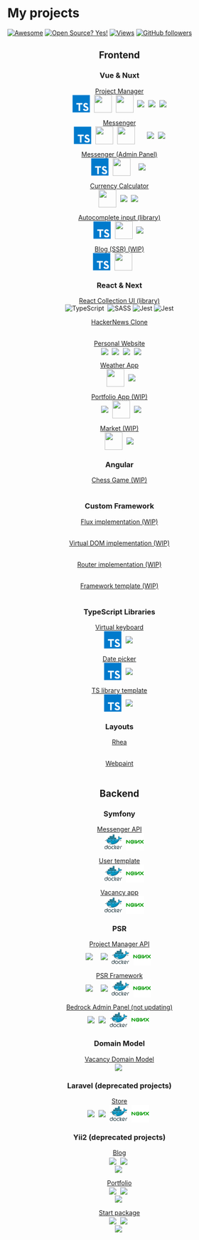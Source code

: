 <h1>My projects</h1>

[![Awesome](https://awesome.re/badge.svg)](https://awesome.re)
[![Open Source? Yes!](https://badgen.net/badge/Open%20Source%20%3F/Yes%21/blue?icon=github)](https://github.com/Naereen/badges/)
[![Views](https://views.whatilearened.today/views/github/Arslanoov/arslanoov.svg)](https://views.whatilearened.today/views/github/Arslanoov/arslanoov.svg)
[![GitHub followers](https://img.shields.io/github/followers/Arslanoov.svg?style=social&label=Follow&maxAge=2592000)](https://github.com/Arslanoov?tab=followers)

<h2 align="center">Frontend</h2>

<h3 align="center"><b>Vue & Nuxt</b></h3>
<p align="center">
    <a href="https://github.com/Arslanoov/project-manager-spa">Project Manager</a> <br> 
    <img align="center" style="margin-right: 5px" src="https://raw.githubusercontent.com/devicons/devicon/master/icons/typescript/typescript-original.svg" alt="" width="40" height="40"/>
    <img align="center" style="margin-right: 5px" src="https://upload.wikimedia.org/wikipedia/commons/9/95/Vue.js_Logo_2.svg" alt="" width="40" height="40"/>
    <img align="center" style="margin-right: 5px" src="https://cdn.worldvectorlogo.com/logos/vuetify.svg" alt="" width="40" height="40"/>
    <img align="center" style="margin-right: 5px" width="40" src="https://upload.wikimedia.org/wikipedia/commons/thumb/9/96/Sass_Logo_Color.svg/1280px-Sass_Logo_Color.svg.png" />
    <img align="center" style="margin-right: 5px" width="40" src="https://seeklogo.com/images/J/jest-logo-F9901EBBF7-seeklogo.com.png" />
    <img align="center" width="40" src="https://avatars.githubusercontent.com/u/8908513?s=280&v=4" />
</p>
<p align="center">
    <a href="https://github.com/Arslanoov/messenger-pwa">Messenger</a> <br>
    <img align="center" style="margin-right: 5px" src="https://raw.githubusercontent.com/devicons/devicon/master/icons/typescript/typescript-original.svg" alt="" width="40" height="40"/>
    <img align="center" style="margin-right: 5px" src="https://upload.wikimedia.org/wikipedia/commons/9/95/Vue.js_Logo_2.svg" alt="" width="40" height="40"/>
    <img align="center" style="margin-right: 5px" src="https://avatars.githubusercontent.com/u/77578415?v=4" alt="" width="40" height="40"/>
    <img align="center" style="margin-right: 5px" src="https://upload.wikimedia.org/wikipedia/commons/thumb/d/d8/Stylus-logo.svg/1200px-Stylus-logo.svg.png" alt="" width="40" />
    <img align="center" style="margin-right: 5px" src="https://user-images.githubusercontent.com/3104648/28351989-7f68389e-6c4b-11e7-9bf2-e9fcd4977e7a.png" alt="" width="40" />
    <img align="center" style="margin-right: 5px" width="40" src="https://seeklogo.com/images/J/jest-logo-F9901EBBF7-seeklogo.com.png" />
    <img align="center" width="40" src="https://avatars.githubusercontent.com/u/8908513?s=280&v=4" />
</p>
<p align="center">
    <a href="https://github.com/Arslanoov/messenger-admin">Messenger (Admin Panel)</a> <br>
    <img align="center" style="margin-right: 5px" src="https://raw.githubusercontent.com/devicons/devicon/master/icons/typescript/typescript-original.svg" alt="" width="40" height="40"/>
    <img align="center" style="margin-right: 5px" src="https://upload.wikimedia.org/wikipedia/commons/9/95/Vue.js_Logo_2.svg" alt="" width="40" height="40"/>
    <img align="center" style="margin-right: 5px" src="https://buefy.org/static/img/buefy.1d65c18.png" alt="" width="40" />
    <img align="center" style="margin-right: 5px" width="40" src="https://upload.wikimedia.org/wikipedia/commons/thumb/9/96/Sass_Logo_Color.svg/1280px-Sass_Logo_Color.svg.png" />
</p>
<p align="center">
    <a href="https://github.com/Arslanoov/currency-calculator">Currency Calculator</a> <br>
    <img align="center" style="margin-right: 5px" src="https://upload.wikimedia.org/wikipedia/commons/9/95/Vue.js_Logo_2.svg" alt="" width="40" height="40"/>
<img align="center" style="margin-right: 5px" width="40" src="https://seeklogo.com/images/V/vite-logo-BFD4283991-seeklogo.com.png" />
    <img align="center" style="margin-right: 5px" width="40" src="https://upload.wikimedia.org/wikipedia/commons/thumb/9/96/Sass_Logo_Color.svg/1280px-Sass_Logo_Color.svg.png" />
</p>
<p align="center">
    <a href="https://github.com/Arslanoov/vue-autocomplete">Autocomplete input (library)</a> <br>
    <img align="center" style="margin-right: 5px" src="https://raw.githubusercontent.com/devicons/devicon/master/icons/typescript/typescript-original.svg" alt="" width="40" height="40"/>
    <img align="center" style="margin-right: 5px" src="https://upload.wikimedia.org/wikipedia/commons/9/95/Vue.js_Logo_2.svg" alt="" width="40" height="40"/>
    <img align="center" style="margin-right: 5px" width="40" src="https://upload.wikimedia.org/wikipedia/commons/thumb/9/96/Sass_Logo_Color.svg/1280px-Sass_Logo_Color.svg.png" />
</p>
<p align="center">
    <a href="https://github.com/Arslanoov/nuxt-blog">Blog (SSR) (WIP)</a> <br>
    <img align="center" style="margin-right: 5px" src="https://raw.githubusercontent.com/devicons/devicon/master/icons/typescript/typescript-original.svg" alt="" width="40" height="40"/>
    <img align="center" style="margin-right: 5px" src="https://upload.wikimedia.org/wikipedia/commons/9/95/Vue.js_Logo_2.svg" alt="" width="40" height="40"/>
    <img align="center" style="margin-right: 5px" src="https://nuts-agency.ru/upload/iblock/c98/c9879095ed083e4a3076480c3573b87f.png" alt="" width="75" />
    <img align="center" style="margin-right: 5px" src="https://upload.wikimedia.org/wikipedia/commons/thumb/8/81/LESS_Logo.svg/1280px-LESS_Logo.svg.png" alt="" height="40"/>
    <img align="center" style="margin-right: 5px" src="https://user-images.githubusercontent.com/3104648/28351989-7f68389e-6c4b-11e7-9bf2-e9fcd4977e7a.png" alt="" width="40" />
</p>

<h3 align="center">React & Next</h3>
<p align="center">
    <a href="https://github.com/Arslanoov/react-collection-ui">React Collection UI (library)</a> <br>
    <img width="50px" src="https://upload.wikimedia.org/wikipedia/commons/4/4c/Typescript_logo_2020.svg" alt="TypeScript" />
    <img height="40px" src="https://upload.wikimedia.org/wikipedia/commons/thumb/a/a7/React-icon.svg/1280px-React-icon.svg.png" alt="" />
    <img width="50px" src="https://upload.wikimedia.org/wikipedia/commons/thumb/9/96/Sass_Logo_Color.svg/1280px-Sass_Logo_Color.svg.png" alt="SASS" />    
    <img height="50px" src="https://seeklogo.com/images/J/jest-logo-F9901EBBF7-seeklogo.com.png" alt="Jest" />
    <img height="50px" src="https://iconape.com/wp-content/files/qa/371510/svg/371510.svg" alt="Jest" />
</p>
<p align="center">
    <a href="https://github.com/Arslanoov/hackernews-clone">HackerNews Clone</a> <br>
    <img height="40px" src="https://upload.wikimedia.org/wikipedia/commons/4/4c/Typescript_logo_2020.svg" alt=""/>
    <img height="40px" src="https://upload.wikimedia.org/wikipedia/commons/thumb/a/a7/React-icon.svg/1280px-React-icon.svg.png" alt="" />
    <img style="margin-right: 15px" height="40px" src="https://cdn.worldvectorlogo.com/logos/redux.svg" alt=""/>
    <img style="margin-right: 15px" height="40px" src="https://mobx.js.org/img/mobx.png" alt=""/>
    <img height="40px" src="https://user-images.githubusercontent.com/51407990/149630941-61334394-9db3-47dc-83f5-b6bdcabdde0d.png" alt="" />
</p>
<p align="center">
    <a href="https://github.com/Arslanoov/red">Personal Website</a> <br>
    <img align="center" height="40px" src="https://upload.wikimedia.org/wikipedia/commons/4/4c/Typescript_logo_2020.svg" alt=""/>    
    <img align="center" style="margin-right: 5px" src="https://upload.wikimedia.org/wikipedia/commons/thumb/a/a7/React-icon.svg/1280px-React-icon.svg.png" alt="" height="40"/>
    <img align="center" style="margin-right: 5px" height="40" src="https://upload.wikimedia.org/wikipedia/commons/thumb/8/8e/Nextjs-logo.svg/800px-Nextjs-logo.svg.png" />    
    <img align="center" style="margin-right: 5px" height="40" src="https://upload.wikimedia.org/wikipedia/commons/thumb/d/d9/Node.js_logo.svg/1200px-Node.js_logo.svg.png" />    
    <img align="center" style="margin-right: 5px" height="15" src="https://mikro-orm.io/img/logo.svg" />    
    <img align="center" style="margin-right: 5px" width="40" src="https://upload.wikimedia.org/wikipedia/commons/thumb/9/96/Sass_Logo_Color.svg/1280px-Sass_Logo_Color.svg.png" />
</p>
<p align="center">
    <a href="https://github.com/Arslanoov/react-weather">Weather App</a> <br>
    <img align="center" height="40px" src="https://upload.wikimedia.org/wikipedia/commons/4/4c/Typescript_logo_2020.svg" alt=""/>    
    <img align="center" style="margin-right: 5px" src="https://upload.wikimedia.org/wikipedia/commons/thumb/a/a7/React-icon.svg/1280px-React-icon.svg.png" alt="" height="40"/>
    <img align="center" style="margin-right: 5px" src="https://cdn.worldvectorlogo.com/logos/redux.svg" alt="" width="40" height="40"/>
    <img align="center" style="margin-right: 5px" width="40" src="https://upload.wikimedia.org/wikipedia/commons/thumb/9/96/Sass_Logo_Color.svg/1280px-Sass_Logo_Color.svg.png" />
</p>
<p align="center">
<a href="https://github.com/Arslanoov/next-app">Portfolio App (WIP)</a> <br>
    <img align="center" height="40px" src="https://upload.wikimedia.org/wikipedia/commons/4/4c/Typescript_logo_2020.svg" alt=""/>    
    <img align="center" style="margin-right: 5px" src="https://upload.wikimedia.org/wikipedia/commons/thumb/a/a7/React-icon.svg/1280px-React-icon.svg.png" alt="" height="40"/>
    <img align="center" style="margin-right: 5px" height="40" src="https://upload.wikimedia.org/wikipedia/commons/thumb/8/8e/Nextjs-logo.svg/800px-Nextjs-logo.svg.png" />
    <img align="center" style="margin-right: 5px" src="https://cdn.worldvectorlogo.com/logos/redux.svg" alt="" width="40" height="40"/>
    <img align="center" style="margin-right: 5px" width="40" src="https://upload.wikimedia.org/wikipedia/commons/thumb/9/96/Sass_Logo_Color.svg/1280px-Sass_Logo_Color.svg.png" />
</p>
<p align="center">
<a href="https://github.com/Arslanoov/react-market">Market (WIP)</a> <br>
<img align="center" height="40px" src="https://upload.wikimedia.org/wikipedia/commons/4/4c/Typescript_logo_2020.svg" alt=""/>
    <img align="center" style="margin-right: 5px" src="https://upload.wikimedia.org/wikipedia/commons/thumb/a/a7/React-icon.svg/1280px-React-icon.svg.png" alt="" height="40"/>
    <img align="center" style="margin-right: 5px" src="https://cdn.worldvectorlogo.com/logos/mobx.svg" alt="" width="40" height="40"/>
    <img align="center" style="margin-right: 5px" width="40" src="https://upload.wikimedia.org/wikipedia/commons/thumb/9/96/Sass_Logo_Color.svg/1280px-Sass_Logo_Color.svg.png" />
    <img align="center" style="margin-right: 5px" src="https://user-images.githubusercontent.com/3104648/28351989-7f68389e-6c4b-11e7-9bf2-e9fcd4977e7a.png" alt="" width="40" />
</p>

<h3 align="center">Angular</h3>
<p align="center">
    <a href="https://github.com/Arslanoov/chess-game">Chess Game (WIP)</a> <br>
    <img height="40px" src="https://upload.wikimedia.org/wikipedia/commons/4/4c/Typescript_logo_2020.svg" alt=""/>
    <img height="45px" src="https://styles.redditmedia.com/t5_36qrt/styles/communityIcon_essg5v68ccu01.png" alt="" />
    <img height="40px" src="https://rxjs.dev/generated/images/marketing/home/Rx_Logo-512-512.png" alt="" />
    <img height="40px" src="https://www.npmjs.com/npm-avatar/eyJhbGciOiJIUzI1NiIsInR5cCI6IkpXVCJ9.eyJhdmF0YXJVUkwiOiJodHRwczovL3MuZ3JhdmF0YXIuY29tL2F2YXRhci9lZDI1OTU4NzA0MWM1YWI3OWYyNGNiMWUzNDFmMGEzNz9zaXplPTQ5NiZkZWZhdWx0PXJldHJvIn0.IzZqdsWtWHs8NRRx_Vfy2HB5PMKb6Z-UcCq0fVg7-Xc" alt="" />
</p>

<h3 align="center">Custom Framework</h3>
<p align="center">
    <a href="https://github.com/Arslanoov/js-component-flux">Flux implementation (WIP)</a> <br>
    <img height="40px" src="https://upload.wikimedia.org/wikipedia/commons/4/4c/Typescript_logo_2020.svg" alt=""/>
</p>
<p align="center">
    <a href="https://github.com/Arslanoov/js-component-vdom">Virtual DOM implementation (WIP)</a> <br>
    <img height="40px" src="https://upload.wikimedia.org/wikipedia/commons/4/4c/Typescript_logo_2020.svg" alt=""/>
</p>
<p align="center">
    <a href="https://github.com/Arslanoov/js-component-router">Router implementation (WIP)</a> <br>
    <img height="40px" src="https://upload.wikimedia.org/wikipedia/commons/4/4c/Typescript_logo_2020.svg" alt=""/>
</p>
<p align="center">
    <a href="https://github.com/Arslanoov/js-component-framework">Framework template (WIP)</a> <br>
    <img height="40px" src="https://upload.wikimedia.org/wikipedia/commons/4/4c/Typescript_logo_2020.svg" alt=""/>
</p>

<h3 align="center"><b>TypeScript Libraries</b></h3>
<p align="center">
    <a href="https://github.com/Arslanoov/virtual-keyboard">Virtual keyboard</a> <br>
    <img align="center" style="margin-right: 5px" src="https://raw.githubusercontent.com/devicons/devicon/master/icons/typescript/typescript-original.svg" alt="" width="40" height="40"/>
    <img align="center" style="margin-right: 5px" width="40" src="https://upload.wikimedia.org/wikipedia/commons/thumb/9/96/Sass_Logo_Color.svg/1280px-Sass_Logo_Color.svg.png" />
</p>
<p align="center">
    <a href="https://github.com/Arslanoov/date-picker">Date picker</a> <br>
    <img align="center" style="margin-right: 5px" src="https://raw.githubusercontent.com/devicons/devicon/master/icons/typescript/typescript-original.svg" alt="" width="40" height="40"/>
    <img align="center" style="margin-right: 5px" width="40" src="https://upload.wikimedia.org/wikipedia/commons/thumb/9/96/Sass_Logo_Color.svg/1280px-Sass_Logo_Color.svg.png" />
</p>
<p align="center">
    <a href="https://github.com/Arslanoov/ts-library-template">TS library template</a> <br>
    <img align="center" style="margin-right: 5px" src="https://raw.githubusercontent.com/devicons/devicon/master/icons/typescript/typescript-original.svg" alt="" width="40" height="40"/>
    <img align="center" style="margin-right: 5px" width="40" src="https://upload.wikimedia.org/wikipedia/commons/thumb/9/96/Sass_Logo_Color.svg/1280px-Sass_Logo_Color.svg.png" />
</p>

<h3 align="center">Layouts</h3>
<p align="center">
<a href="https://github.com/Arslanoov/rhea-layout">Rhea</a> <br>
    <img align="center" style="margin-right: 5px" src="https://upload.wikimedia.org/wikipedia/commons/thumb/1/10/CSS3_and_HTML5_logos_and_wordmarks.svg/791px-CSS3_and_HTML5_logos_and_wordmarks.svg.png" alt="" height="40"/>
</p>
<p align="center">
<a href="https://github.com/Arslanoov/webpaint-layout">Webpaint</a> <br>
    <img align="center" style="margin-right: 5px" src="https://upload.wikimedia.org/wikipedia/commons/thumb/1/10/CSS3_and_HTML5_logos_and_wordmarks.svg/791px-CSS3_and_HTML5_logos_and_wordmarks.svg.png" alt="" height="40"/>
</p>

<h2 align="center">Backend</h3>
<h3 align="center"><b>Symfony</b></h3>
<p align="center">
<a href="https://github.com/Arslanoov/messenger-api">Messenger API</a> <br>
    <img align="center" style="margin-right: 5px" src="https://upload.wikimedia.org/wikipedia/commons/thumb/2/27/PHP-logo.svg/2560px-PHP-logo.svg.png" alt="" height="40"/>
    <img align="center" style="margin-right: 5px" src="https://cdn.worldvectorlogo.com/logos/doctrine.svg" alt="" height="40"/>    
    <img align="center" style="margin-right: 5px" src="https://cdn.worldvectorlogo.com/logos/symfony.svg" alt="" height="40"/>
    <img align="center" style="margin-right: 5px" src="https://raw.githubusercontent.com/devicons/devicon/master/icons/docker/docker-original-wordmark.svg" alt="" height="40"/>
    <img align="center" style="margin-right: 5px" src="https://raw.githubusercontent.com/devicons/devicon/master/icons/nginx/nginx-original.svg" alt="" height="40"/>
</p>
<p align="center">
<a href="https://github.com/Arslanoov/symfony-user-template">User template</a> <br>
    <img align="center" style="margin-right: 5px" height="40" src="https://upload.wikimedia.org/wikipedia/commons/thumb/2/27/PHP-logo.svg/2560px-PHP-logo.svg.png" alt="" />
    <img align="center" style="margin-right: 5px" height="40" src="https://cdn.worldvectorlogo.com/logos/doctrine.svg" alt="" />    
    <img align="center" style="margin-right: 5px" height="40" src="https://cdn.worldvectorlogo.com/logos/symfony.svg" alt="" />
    <img align="center" style="margin-right: 5px" height="40" src="https://raw.githubusercontent.com/devicons/devicon/master/icons/docker/docker-original-wordmark.svg" alt="" />
    <img align="center" style="margin-right: 5px" height="40" src="https://raw.githubusercontent.com/devicons/devicon/master/icons/nginx/nginx-original.svg" alt="" />
</p>
<p align="center">
<a href="https://github.com/Arslanoov/vacancy-app">Vacancy app</a> <br>
    <img align="center" style="margin-right: 5px" height="40" src="https://upload.wikimedia.org/wikipedia/commons/thumb/2/27/PHP-logo.svg/2560px-PHP-logo.svg.png" alt="" />
    <img align="center" style="margin-right: 5px" height="40" src="https://cdn.worldvectorlogo.com/logos/doctrine.svg" alt="" />    
    <img align="center" style="margin-right: 5px" height="40" src="https://cdn.worldvectorlogo.com/logos/symfony.svg" alt="" />
    <img align="center" style="margin-right: 5px" height="40" src="https://raw.githubusercontent.com/devicons/devicon/master/icons/docker/docker-original-wordmark.svg" alt="" />
    <img align="center" style="margin-right: 5px" height="40" src="https://raw.githubusercontent.com/devicons/devicon/master/icons/nginx/nginx-original.svg" alt="" />
</p>
<h3 align="center"><b>PSR</b></h3>
<p align="center">
<a href="https://github.com/Arslanoov/project-manager-api">Project Manager API</a> <br>
    <img align="center" style="margin-right: 5px" height="40" src="https://www.php.net/images/logos/new-php-logo.svg" />
    <img align="center" style="margin-right: 5px" height="40" src="https://cdn.worldvectorlogo.com/logos/doctrine.svg" alt="" />    
    <img align="center" style="margin-right: 5px" height="40" src="https://avatars.githubusercontent.com/u/468401?s=280&v=4" />
    <img align="center" style="margin-right: 5px" height="40" src="https://raw.githubusercontent.com/devicons/devicon/master/icons/docker/docker-original-wordmark.svg" />
    <img align="center" style="margin-right: 5px" height="40" src="https://raw.githubusercontent.com/devicons/devicon/master/icons/nginx/nginx-original.svg" />
</p>
<p align="center">
<a href="https://github.com/Arslanoov/psr-framework">PSR Framework</a> <br>
    <img align="center" style="margin-right: 5px" height="40" src="https://www.php.net/images/logos/new-php-logo.svg" />
    <img align="center" style="margin-right: 5px" height="40" src="https://cdn.worldvectorlogo.com/logos/doctrine.svg" alt="" />    
    <img align="center" style="margin-right: 5px" height="40" src="https://avatars.githubusercontent.com/u/468401?s=280&v=4" />
    <img align="center" style="margin-right: 5px" height="40" src="https://raw.githubusercontent.com/devicons/devicon/master/icons/docker/docker-original-wordmark.svg" />
    <img align="center" style="margin-right: 5px" height="40" src="https://raw.githubusercontent.com/devicons/devicon/master/icons/nginx/nginx-original.svg" />
</p>
<p align="center">
    <a href="https://github.com/Arslanoov/bedrock-admin-panel">Bedrock Admin Panel (not updating)</a> <br>
    <img align="center" style="margin-right: 5px" height="40" src="https://www.php.net/images/logos/new-php-logo.svg" />
    <img align="center" style="margin-right: 5px" height="40" src="https://avatars.githubusercontent.com/u/468401?s=280&v=4" />
    <img align="center" style="margin-right: 5px" height="40" src="https://raw.githubusercontent.com/devicons/devicon/master/icons/docker/docker-original-wordmark.svg" />
    <img align="center" style="margin-right: 5px" height="40" src="https://raw.githubusercontent.com/devicons/devicon/master/icons/nginx/nginx-original.svg" />
</p>

<h3 align="center"><b>Domain Model</b></h3>
<p align="center">
    <a href="https://github.com/Arslanoov/vacancy-model">Vacancy Domain Model</a> <br>
    <img align="center" style="margin-right: 5px" height="40" src="https://www.php.net/images/logos/new-php-logo.svg" />
</p>

<h3 align="center"><b>Laravel (deprecated projects)</b></h3>
<p align="center">
    <a href="https://github.com/Arslanoov/laravel-store">Store</a> <br>
    <img align="center" style="margin-right: 5px" height="40" src="https://www.php.net/images/logos/new-php-logo.svg" />
    <img align="center" style="margin-right: 5px" height="50" src="https://upload.wikimedia.org/wikipedia/commons/thumb/9/9a/Laravel.svg/1200px-Laravel.svg.png" />
    <img align="center" style="margin-right: 5px" height="40" src="https://raw.githubusercontent.com/devicons/devicon/master/icons/docker/docker-original-wordmark.svg" />
    <img align="center" style="margin-right: 5px" height="40" src="https://raw.githubusercontent.com/devicons/devicon/master/icons/nginx/nginx-original.svg" />
</p>

<h3 align="center"><b>Yii2 (deprecated projects)</b></h3>
<p align="center">
    <a href="https://github.com/Arslanoov/yii2-blog">Blog</a> <br>
    <img align="center" style="margin-right: 5px" height="40" src="https://www.php.net/images/logos/new-php-logo.svg" />
    <img align="center" style="margin-right: 5px" height="50" src="https://upload.wikimedia.org/wikipedia/commons/8/87/Vagrant.png" /> <br>
    <img align="center" style="margin-right: 5px" height="35" src="https://www.yiiframework.com/image/yii_logo_dark.svg" />
</p>
<p align="center">
    <a href="https://github.com/Arslanoov/yii2-portfolio">Portfolio</a> <br>
    <img align="center" style="margin-right: 5px" height="40" src="https://www.php.net/images/logos/new-php-logo.svg" />
    <img align="center" style="margin-right: 5px" height="50" src="https://upload.wikimedia.org/wikipedia/commons/8/87/Vagrant.png" /> <br>
    <img align="center" style="margin-right: 5px" height="35" src="https://www.yiiframework.com/image/yii_logo_dark.svg" />
</p>
<p align="center">
    <a href="https://github.com/Arslanoov/yii2-start-package">Start package</a> <br>
    <img align="center" style="margin-right: 5px" height="40" src="https://www.php.net/images/logos/new-php-logo.svg" />
    <img align="center" style="margin-right: 5px" height="50" src="https://upload.wikimedia.org/wikipedia/commons/8/87/Vagrant.png" /> <br>
    <img align="center" style="margin-right: 5px" height="35" src="https://www.yiiframework.com/image/yii_logo_dark.svg" />
</p>

